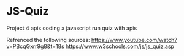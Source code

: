 # JS-Quiz
Project 4 apis coding a javascript run quiz with apis

Refrenced the following sources: 
https://www.youtube.com/watch?v=PBcqGxrr9g8&t=18s
https://www.w3schools.com/js/js_quiz.asp